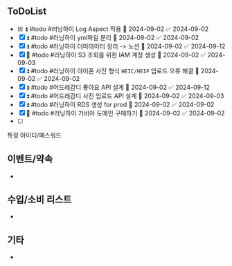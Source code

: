 
## ToDoList
<!-- {우선순위} {Tasks} {Due Date} {Strart Date} {End Date} -->
- [x] <!-- taskss-->⏫ #todo #러닝하이 Log Aspect 적용 📅 2024-09-02 ✅ 2024-09-02
- [x] ⏫ #todo #러닝하이 yml파일 분리 📅 2024-09-02 ✅ 2024-09-02
- [x] ⏫ #todo #러닝하이 더미데이터 정리 -> 노션 📅 2024-09-02 ✅ 2024-09-12
- [x] 🔼 #todo #러닝하이 S3 조회를 위한 IAM 계정 생성 📅 2024-09-02 ✅ 2024-09-03
- [x] ⏫ #todo #러닝하이 아이폰 사진 형식 `HEIC/HEIF` 업로드 오류 해결 📅 2024-09-02 ✅ 2024-09-02
- [x] ⏫ #todo #어드레감디 좋아요 API 설계 📅 2024-09-02 ✅ 2024-09-12
- [x] ⏫ #todo #어드레감디 사진 업로드 API 설계 📅 2024-09-02 ✅ 2024-09-03
- [x] ⏫ #todo #러닝하이 RDS 생성 for prod 📅 2024-09-02 ✅ 2024-09-02
- [x] 🔼  #todo #러닝하이 가비아 도메인 구매하기 📅 2024-09-02 ✅ 2024-09-02
- [ ] 


특정 아이디/패스워드
## 이벤트/약속
- <!-- 예정된 약속 or 예상치 못하게 발생한 이벤트 -->

## 수입/소비 리스트
- <!-- 얼만큼 썼는지 -->

## 기타
- 